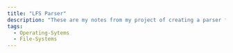 ```yaml
---
title: "LFS Parser"
description: "These are my notes from my project of creating a parser for the Log Structured file system."
tags:
  - Operating-Sytems
  - File-Systems
---
```

